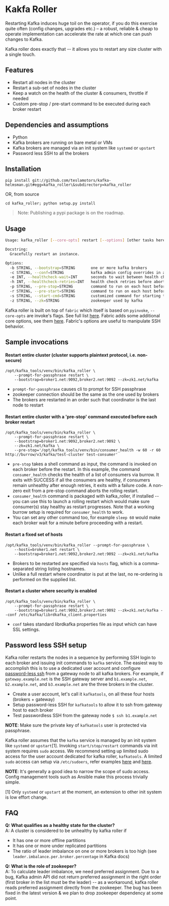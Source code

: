 # Kakfa Roller

Restarting Kafka induces huge toil on the operator, if you do this exercise quite often (config changes, upgrades etc.) – a robust, reliable & cheap to operate implementation can accelerate the rate at which one can push changes to Kafka.

Kafka roller does exactly that -- it allows you to restart any size cluster with a single touch.


## Features

* Restart all nodes in the cluster
* Restart a sub-set of nodes in the cluster
* Keep a watch on the health of the cluster & consumers, throttle if needed
* Custom pre-stop / pre-start command to be executed during each broker restart

## Dependencies and assumptions

* Python
* Kafka brokers are running on bare metal or VMs
* Kafka brokers are managed via an init system like `systemd` or `upstart`
* Password less SSH to all the brokers

## Installation

```
pip install git://github.com/teslamotors/kafka-helmsman.git#egg=kafka_roller\&subdirectory=kafka_roller
```

OR, from source

```
cd kafka_roller; python setup.py install
```

> Note: Publishing a pypi package is on the roadmap.

## Usage

```bash
Usage: kafka_roller [--core-opts] restart [--options] [other tasks here ...]

Docstring:
  Gracefully restart an instance.

Options:
  -b STRING, --bootstrap=STRING       one or more kafka brokers
  -c STRING, --conf=STRING            kafka admin config overrides in a json file
  -e INT, --healthcheck-wait=INT      seconds to wait between health checks
  -h INT, --healthcheck-retries=INT   health check retries before aborting
  -p STRING, --pre-stop=STRING        command to run on each host before stopping the service
  -r STRING, --pre-start=STRING       command to run on each host before starting the service
  -s STRING, --start-cmd=STRING       customized command for starting the service
  -z STRING, --zk=STRING              zookeeper used by kafka
```

Kafka roller is built on top of `fabric` which itself is based on `pyinvoke`, `--core-opts` are invoke's flags. See full list [here](http://docs.pyinvoke.org/en/latest/invoke.html#core-options-and-flags). Fabric adds some additional core options, see them [here](http://docs.fabfile.org/en/latest/cli.html). Fabric's options are useful to manipulate SSH behavior.

## Sample invocations

#### Restart entire cluster (cluster supports plaintext protocol, i.e. non-secure)

```
/opt/kafka_tools/venv/bin/kafka_roller \
	--prompt-for-passphrase restart \
	--bootstrap=broker1.net:9092,broker2.net:9092 --zk=zk1.net/kafka
```

* `prompt-for-passphrase` causes cli to prompt for SSH passphrase
* zookeeper connection should be the same as the one used by brokers
* The brokers are restarted in an order such that coordinator is the last node to restart

#### Restart entire cluster with a 'pre-stop' command executed before each broker restart

```
/opt/kafka_tools/venv/bin/kafka_roller \
    --prompt-for-passphrase restart \
    --bootstrap=broker1.net:9092,broker2.net:9092 \
    --zk=zk1.net/kafka \
    --pre-stop='/opt/kafka_tools/venv/bin/consumer_health -w 60 -r 60 http://burrow/v3/kafka/test-cluster test-consumer'
```

* `pre-stop` takes a shell command as input, the command is invoked on each broker before the restart. In this example, the command `consumer_health` checks the health of a list of consumers via burrow. It exits with SUCCESS if all the consumers are healthy, if consumers remain unhealthy after enough retries, it exits with a failure code. A non-zero exit from a pre-stop command aborts the rolling restart.
* `consumer_health` command is packaged with kafka_roller, if installed -- you can use this to launch a rolling restart which would make sure consumer(s) stay healthy as restart progresses. Note that a working burrow setup is required for `consumer_health` to work.
* You can set any other command too, for example `sleep 60` would make each broker wait for a minute before proceeding with a restart.

#### Restart a fixed set of hosts

```
/opt/kafka_tools/venv/bin/kafka_roller --prompt-for-passphrase \
    --hosts=broker1.net restart \
    --bootstrap=broker1.net:9092,broker2.net:9092 --zk=zk1.net/kafka
```

* Brokers to be restarted are specified via `hosts` flag, which is a comma-separated string listing hostnames.
* Unlike a full restart where coordinator is put at the last, no re-ordering is performed on the supplied list.


#### Restart a cluster where security is enabled

```
/opt/kafka_tools/venv/bin/kafka_roller \
	--prompt-for-passphrase restart \
	--bootstrap=broker1.net:9092,broker2.net:9092 --zk=zk1.net/kafka --conf /etc/kafka/librdkafka_client.properties
```

* `conf` takes standard librdkafka properties file as input which can have SSL settings.


## Password less SSH setup

Kafka roller restarts the nodes in a sequence by performing SSH login to each broker and issuing init commands to `kafka` service. The easiest way to accomplish this is to use a dedicated user account and configure [password-less ssh](https://www.redhat.com/sysadmin/passwordless-ssh) from a gateway node to all kafka brokers. For example, if `gateway.example.net` is the SSH gateway server and `b1.example.net`, `b2.example.net`, and `b3.example.net` are the three brokers in the cluster.

* Create a user account, let's call it `kafkatools`, on all these four hosts (brokers + gateway)
* Setup password-less SSH for `kafkatools` to allow it to ssh from gateway host to each broker
* Test passwordless SSH from the gateway node `$ ssh b1.example.net`

**NOTE**: Make sure the private key of `kafkatools` user is protected via passphrase.

Kafka roller assumes that the `kafka` service is managed by an init system like `systemd` or `upstart`[1]. Invoking `start/stop/restart` commands via init system requires `sudo` access. We recommend setting up limited sudo access for the user account dedicated for kafka roller, `kafkatools`. A limited `sudo` access can setup via `/etc/sudoers`, refer examples [here](https://askubuntu.com/questions/692701/allowing-user-to-run-systemctl-systemd-services-without-password) and [here](https://askubuntu.com/questions/878170/allow-systemd-service-to-be-started-or-stopped-by-non-sudo-user).

**NOTE**: It's generally a good idea to narrow the scope of sudo access. Config management tools such as Ansible make this process trivially simple.

[1] Only `systemd` or `upstart` at the moment, an extension to other init system is low effort change.

## FAQ

**Q: What qualifies as a healthy state for the cluster?**  
A: A cluster is considered to be unhealthy by kafka roller if

* It has one or more offline partitions
* It has one or more under replicated partitions
* The ratio of leader imbalance on one or more brokers is too high (see `leader.imbalance.per.broker.percentage` in Kafka docs)

**Q: What is the role of zookeeper?**  
A: To calculate leader imbalance, we need preferred assignment. Due to a bug, Kafka admin API did not return preferred assignment in the right order (first broker in the list must be the leader) -- as a workaround, kafka roller reads preferred assignment directly from the zookeeper. The bug has been fixed in the latest version & we plan to drop zookeeper dependency at some point.
